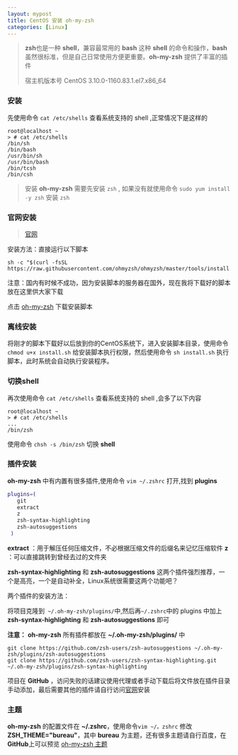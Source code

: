```yaml
---
layout: mypost
title: CentOS 安装 oh-my-zsh
categories: [Linux]
---
```


> **zsh**也是一种 **shell**，兼容最常用的 **bash** 这种 **shell** 的命令和操作，**bash** 虽然很标准，但是自己日常使用方便更重要。**oh-my-zsh** 提供了丰富的插件
> 
> 宿主机版本号 CentOS 3.10.0-1160.83.1.el7.x86_64

### 安装

先使用命令 `cat /etc/shells` 查看系统支持的 shell ,正常情况下是这样的

```shell
root@localhost ~                                                                                                                 
> # cat /etc/shells                                                                                                             
/bin/sh
/bin/bash
/usr/bin/sh
/usr/bin/bash
/bin/tcsh
/bin/csh
```

> 安装 **oh-my-zsh** 需要先安装 `zsh` , 如果没有就使用命令 `sudo yum install -y zsh` 安装 `zsh`

### 官网安装

> [官网](https://ohmyz.sh/#install)

安装方法：直接运行以下脚本

```shell
sh -c "$(curl -fsSL https://raw.githubusercontent.com/ohmyzsh/ohmyzsh/master/tools/install.sh)"
```

注意：国内有时候不成功，因为安装脚本的服务器在国外，现在我将下载好的脚本放在这里供大家下载

点击 [oh-my-zsh](install.sh) 下载安装脚本

### 离线安装

将刚才的脚本下载好以后放到你的CentOS系统下，进入安装脚本目录，使用命令 `chmod u+x install.sh` 给安装脚本执行权限，然后使用命令 `sh install.sh` 执行脚本，此时系统会自动执行安装程序。

### 切换shell

再次使用命令 `cat /etc/shells` 查看系统支持的 shell ,会多了以下内容

```shell
root@localhost ~                                                                                                                 
> # cat /etc/shells                                                                                                             
...
/bin/zsh
```

使用命令 `chsh -s /bin/zsh` 切换 **shell**

### 插件安装

**oh-my-zsh** 中有内置有很多插件,使用命令 `vim ~/.zshrc` 打开,找到 **plugins**

```sh
plugins=(
   git
   extract
   z
   zsh-syntax-highlighting
   zsh-autosuggestions
 )
```

**extract** ：用于解压任何压缩文件，不必根据压缩文件的后缀名来记忆压缩软件
**z** ：可以直接跳转到曾经去过的文件夹

**zsh-syntax-highlighting** 和 **zsh-autosuggestions** 这两个插件强烈推荐，一个是高亮，一个是自动补全，Linux系统很需要这两个功能吧？

两个插件的安装方法：

将项目克隆到` ~/.oh-my-zsh/plugins/`中,然后再`~/.zshrc`中的 plugins 中加上 **zsh-syntax-highlighting** 和 **zsh-autosuggestions** 即可

**注意：**  **oh-my-zsh** 所有插件都放在 **~/.oh-my-zsh/plugins/** 中

```shell
git clone https://github.com/zsh-users/zsh-autosuggestions ~/.oh-my-zsh/plugins/zsh-autosuggestions
git clone https://github.com/zsh-users/zsh-syntax-highlighting.git ~/.oh-my-zsh/plugins/zsh-syntax-highlighting
```

项目在 **GitHub** ，访问失败的话建议使用代理或者手动下载后将文件放在插件目录手动添加，最后需要其他的插件请自行访问[官网](https://ohmyz.sh/#install)安装

### 主题

**oh-my-zsh** 的配置文件在 **~/.zshrc**，使用命令`vim ~/。zshrc` 修改 **ZSH_THEME="bureau"**，其中 **bureau** 为主题，还有很多主题请自行百度，在 **GitHub**上可以预览 [oh-my-zsh 主题](https://github.com/ohmyzsh/ohmyzsh/wiki/Themes)
